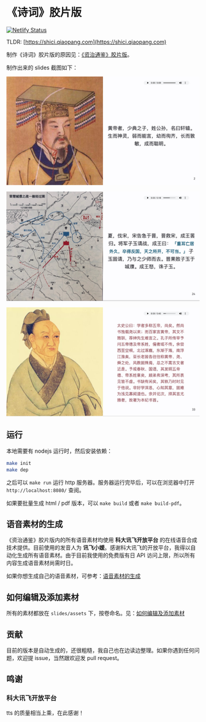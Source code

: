 # 《诗词》胶片版

[![Netlify Status](https://api.netlify.com/api/v1/badges/d04c0d0f-965e-4bc6-95cd-bf78bca2fba7/deploy-status)](https://app.netlify.com/sites/shi-ji/deploys)

TLDR: [https://shici.qiaopang.com](https://shici.qiaopang.com)

制作《诗词》胶片版的原因见：[《资治通鉴》胶片版](https://github.com/tyrchen/tongjian)。

制作出来的 slides 截图如下：

![](assets/snapshots/snapshot1.jpg)

![](assets/snapshots/snapshot2.jpg)

![](assets/snapshots/snapshot3.jpg)


## 运行

本地需要有 nodejs 运行时，然后安装依赖：

```bash
make init
make dep
```

之后可以 `make run` 运行 http 服务器。服务器运行完毕后，可以在浏览器中打开 `http://localhost:8080/` 查阅。

如果要批量生成 html / pdf 版本，可以 `make build` 或者 `make build-pdf`。

## 语音素材的生成

《资治通鉴》胶片版内的所有语音素材均使用 __科大讯飞开放平台__ 的在线语音合成技术提供。目前使用的发音人为 __讯飞小媛__。感谢科大讯飞的开放平台，我得以自动化生成所有语音素材。由于目前我使用的免费版有日 API 访问上限，所以所有内容生成语音素材尚需时日。

如果你想生成自己的语音素材，可参考：[语音素材的生成](https://github.com/tyrchen/tongjian#%E8%AF%AD%E9%9F%B3%E7%B4%A0%E6%9D%90%E7%9A%84%E7%94%9F%E6%88%90)

## 如何编辑及添加素材

所有的素材都放在 `slides/assets` 下，按卷命名。见：[如何编辑及添加素材](https://github.com/tyrchen/tongjian#%E5%A6%82%E4%BD%95%E7%BC%96%E8%BE%91%E5%8F%8A%E6%B7%BB%E5%8A%A0%E7%B4%A0%E6%9D%90)


## 贡献

目前的版本是自动生成的，还很粗糙，我自己也在边读边整理。如果你遇到任何问题，欢迎提 issue，当然跟欢迎发 pull request。


## 鸣谢

### 科大讯飞开放平台

tts 的质量相当上乘，在此感谢！
